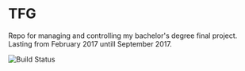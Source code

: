 # TFG
Repo for managing and controlling my bachelor's degree final project. Lasting from February 2017 untill September 2017. 


![Build Status](https://api.travis-ci.org/catalindumitrache76/TFG.svg)
